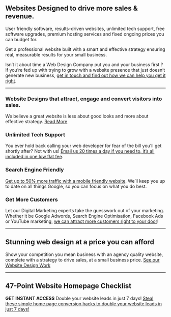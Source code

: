 ## Websites Designed to drive more sales & revenue.

User friendly software, results-driven websites, unlimited tech support, free software upgrades, premium hosting services and fixed ongoing prices you can budget for.

Get a professional website built with a smart and effective strategy ensuring real, measurable results for your small business.

Isn’t it about time a Web Design Company put you and your business first ?
If you’re fed up with trying to grow with a website presence that just doesn’t generate new business, [get in touch and find out how we can help you get it right](https://github.com/dmaillard/David-Maillard/edit/master/README.md).

* * *

### Website Designs that attract, engage and convert visitors into sales.

We believe a great website is less about good looks and more about effective strategy. [Read More](https://github.com/dmaillard/David-Maillard/edit/master/README.md)

### Unlimited Tech Support

You ever hold back calling your web developer for fear of the bill you’ll get shortly after? Not with us! [Email us 20 times a day if you need to, it’s all included in one low flat fee](https://github.com/dmaillard/David-Maillard/edit/master/README.md).

### Search Engine Friendly

[Get up to 50% more traffic with a mobile friendly website](https://github.com/dmaillard/David-Maillard/edit/master/README.md). We’ll keep you up to date on all things Google, so you can focus on what you do best.

### Get More Customers

Let our Digital Marketing experts take the guesswork out of your marketing. Whether it be Google Adwords, Search Engine Optimisation, Facebook Ads or YouTube marketing, [we can attract more customers right to your door](https://github.com/dmaillard/David-Maillard/edit/master/README.md)!

***

## Stunning web design at a price you can afford

Show your competition you mean business with an agency quality website, complete with a strategy to drive sales, at a small business price. [See our Website Design Work](https://github.com/dmaillard/David-Maillard/edit/master/README.md)

***

## 47-Point Website Homepage Checklist

**GET INSTANT ACCESS** Double your website leads in just 7 days! [Steal these simple home page conversion hacks to double your website leads in just 7 days!](https://github.com/dmaillard/David-Maillard/edit/master/README.md)
